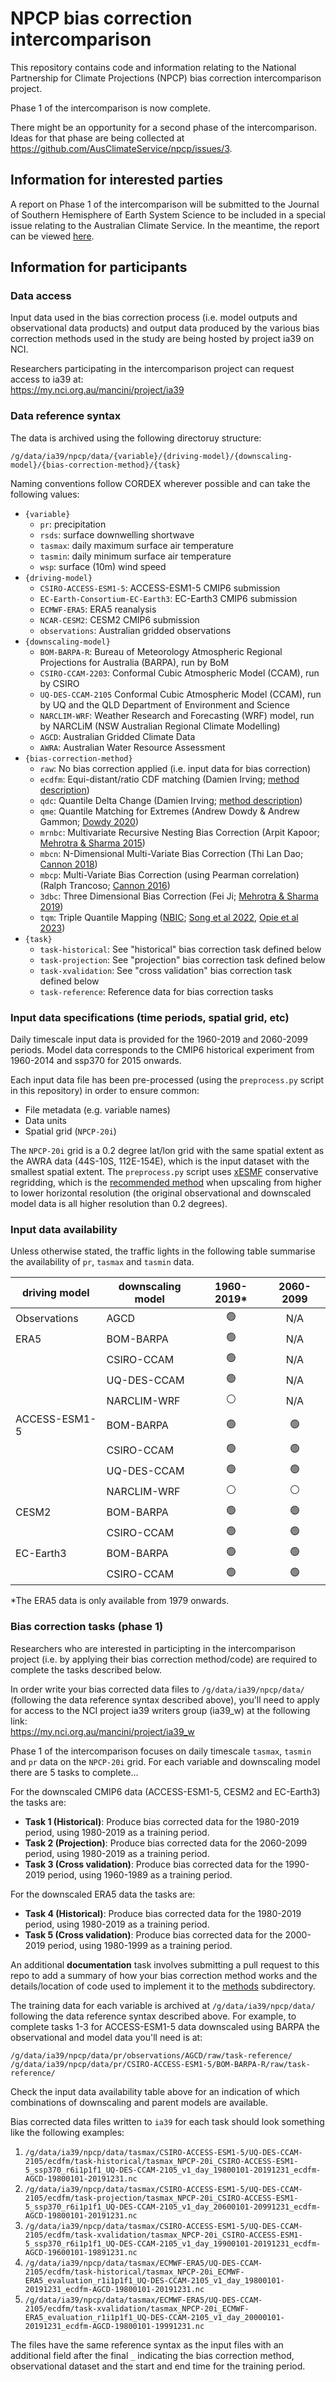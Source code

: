 # NPCP bias correction intercomparison

This repository contains code and information relating to the
National Partnership for Climate Projections (NPCP) bias correction intercomparison project.

Phase 1 of the intercomparison is now complete.

There might be an opportunity for a second phase of the intercomparison.
Ideas for that phase are being collected at https://github.com/AusClimateService/npcp/issues/3.

## Information for interested parties

A report on Phase 1 of the intercomparison will be submitted to the Journal of Southern Hemisphere of Earth System Science
to be included in a special issue relating to the Australian Climate Service.
In the meantime, the report can be viewed [here](https://github.com/AusClimateService/npcp/blob/master/reports/phase1/phase1_report.md).

## Information for participants

### Data access

Input data used in the bias correction process (i.e. model outputs and observational data products) and
output data produced by the various bias correction methods used in the study
are being hosted by project ia39 on NCI. 

Researchers participating in the intercomparison project can request access to ia39 at:  
https://my.nci.org.au/mancini/project/ia39

### Data reference syntax

The data is archived using the following directoruy structure:  
```
/g/data/ia39/npcp/data/{variable}/{driving-model}/{downscaling-model}/{bias-correction-method}/{task}
```

Naming conventions follow CORDEX wherever possible and can take the following values:  
- `{variable}`  
  - `pr`: precipitation
  - `rsds`: surface downwelling shortwave
  - `tasmax`: daily maximum surface air temperature
  - `tasmin`: daily minimum surface air temperature
  - `wsp`: surface (10m) wind speed
- `{driving-model}`  
  - `CSIRO-ACCESS-ESM1-5`: ACCESS-ESM1-5 CMIP6 submission
  - `EC-Earth-Consortium-EC-Earth3`: EC-Earth3 CMIP6 submission
  - `ECMWF-ERA5`: ERA5 reanalysis
  - `NCAR-CESM2`: CESM2 CMIP6 submission
  - `observations`: Australian gridded observations
- `{downscaling-model}`  
  - `BOM-BARPA-R`: Bureau of Meteorology Atmospheric Regional Projections for Australia (BARPA), run by BoM
  - `CSIRO-CCAM-2203`: Conformal Cubic Atmospheric Model (CCAM), run by CSIRO
  - `UQ-DES-CCAM-2105` Conformal Cubic Atmospheric Model (CCAM), run by UQ and the QLD Department of Environment and Science
  - `NARCLIM-WRF`: Weather Research and Forecasting (WRF) model, run by NARCLiM (NSW Australian Regional Climate Modelling)
  - `AGCD`: Australian Gridded Climate Data
  - `AWRA`: Australian Water Resource Assessment
- `{bias-correction-method}`  
  - `raw`: No bias correction applied (i.e. input data for bias correction)
  - `ecdfm`: Equi-distant/ratio CDF matching (Damien Irving; [method description](https://github.com/climate-innovation-hub/qqscale/blob/master/docs/method_ecdfm.md))
  - `qdc`: Quantile Delta Change (Damien Irving; [method description](https://github.com/climate-innovation-hub/qqscale/blob/master/docs/method_qdc.md))
  - `qme`: Quantile Matching for Extremes (Andrew Dowdy & Andrew Gammon; [Dowdy 2020](https://doi.org/10.1071/ES20001))
  - `mrnbc`: Multivariate Recursive Nesting Bias Correction (Arpit Kapoor; [Mehrotra & Sharma 2015](https://doi.org/10.1016/j.jhydrol.2014.11.037))
  - `mbcn`: N-Dimensional Multi-Variate Bias Correction (Thi Lan Dao; [Cannon 2018](https://doi.org/10.1007/s00382-017-3580-6))
  - `mbcp`: Multi-Variate Bias Correction (using Pearman correlation) (Ralph Trancoso; [Cannon 2016](https://doi.org/10.1175/JCLI-D-15-0679.1))
  - `3dbc`: Three Dimensional Bias Correction (Fei Ji; [Mehrotra & Sharma 2019](https://doi.org/10.1029/2018WR023270))
  - `tqm`: Triple Quantile Mapping ([NBIC](https://doi.org/10.25919/avj5-ss75); [Song et al 2022](https://doi.org/10.5194/hess-2022-107), [Opie et al 2023](https://doi.org/10.25919/0h5f-2f14))
- `{task}`
  - `task-historical`: See "historical" bias correction task defined below
  - `task-projection`: See "projection" bias correction task defined below
  - `task-xvalidation`: See "cross validation" bias correction task defined below
  - `task-reference`: Reference data for bias correction tasks 

### Input data specifications (time periods, spatial grid, etc)

Daily timescale input data is provided for the 1960-2019 and 2060-2099 periods.
Model data corresponds to the CMIP6 historical experiment from 1960-2014 and ssp370 for 2015 onwards. 

Each input data file has been pre-processed (using the `preprocess.py` script in this repository)
in order to ensure common:
- File metadata (e.g. variable names)
- Data units
- Spatial grid (`NPCP-20i`) 

The `NPCP-20i` grid is a 0.2 degree lat/lon grid
with the same spatial extent as the AWRA data (44S-10S, 112E-154E),
which is the input dataset with the smallest spatial extent.
The `preprocess.py` script uses [xESMF](https://xesmf.readthedocs.io/en/latest/index.html) 
conservative regridding, which is the
[recommended method](https://xesmf.readthedocs.io/en/latest/notebooks/Compare_algorithms.html)
when upscaling from higher to lower horizontal resolution
(the original observational and downscaled model data is all higher resolution than 0.2 degrees).

### Input data availability

Unless otherwise stated, the traffic lights in the following table
summarise the availability of `pr`, `tasmax` and `tasmin` data.

| driving model | downscaling model | 1960-2019* | 2060-2099 |
| ---           | ---               | :-:       | :-:       |
| Observations | AGCD | :green_circle: | N/A |
| ERA5 | BOM-BARPA | :green_circle: | N/A |
| | CSIRO-CCAM | :green_circle: | N/A |
| | UQ-DES-CCAM | :green_circle: | N/A |
| | NARCLIM-WRF | :white_circle: | N/A |
| ACCESS-ESM1-5 | BOM-BARPA | :green_circle: | :green_circle: |
| | CSIRO-CCAM  | :green_circle: | :green_circle: |
| | UQ-DES-CCAM | :green_circle: | :green_circle: |
| | NARCLIM-WRF | :white_circle: | :white_circle: |
| CESM2 | BOM-BARPA | :green_circle: | :green_circle: |
| | CSIRO-CCAM  | :green_circle: | :green_circle: |
| EC-Earth3 | BOM-BARPA | :green_circle: | :green_circle: |
| | CSIRO-CCAM  | :green_circle: | :green_circle: |

*The ERA5 data is only available from 1979 onwards.  

### Bias correction tasks (phase 1)

Researchers who are interested in participting in the intercomparison project
(i.e. by applying their bias correction method/code)
are required to complete the tasks described below.

In order write your bias corrected data files to `/g/data/ia39/npcp/data/`
(following the data reference syntax described above),
you'll need to apply for access to the
NCI project ia39 writers group (ia39_w) at the following link:  
https://my.nci.org.au/mancini/project/ia39_w

Phase 1 of the intercomparison focuses on daily timescale
`tasmax`, `tasmin` and `pr` data on the `NPCP-20i` grid.
For each variable and downscaling model there are 5 tasks to complete...

For the downscaled CMIP6 data (ACCESS-ESM1-5, CESM2 and EC-Earth3) the tasks are:  
- **Task 1 (Historical)**: Produce bias corrected data for the 1980-2019 period, using 1980-2019 as a training period.
- **Task 2 (Projection)**: Produce bias corrected data for the 2060-2099 period, using 1980-2019 as a training period.
- **Task 3 (Cross validation)**: Produce bias corrected data for the 1990-2019 period, using 1960-1989 as a training period.

For the downscaled ERA5 data the tasks are:  
- **Task 4 (Historical)**: Produce bias corrected data for the 1980-2019 period, using 1980-2019 as a training period.
- **Task 5 (Cross validation)**: Produce bias corrected data for the 2000-2019 period, using 1980-1999 as a training period.

An additional **documentation** task involves submitting a pull request to this repo
to add a summary of how your bias correction method works
and the details/location of code used to implement it to the [methods](https://github.com/AusClimateService/npcp/tree/master/methods) subdirectory. 

The training data for each variable is archived at `/g/data/ia39/npcp/data/`
following the data reference syntax described above.
For example, to complete tasks 1-3 for ACCESS-ESM1-5 data downscaled using BARPA
the observational and model data you'll need is at:
```
/g/data/ia39/npcp/data/pr/observations/AGCD/raw/task-reference/
/g/data/ia39/npcp/data/pr/CSIRO-ACCESS-ESM1-5/BOM-BARPA-R/raw/task-reference/
```
Check the input data availability table above for an indication of
which combinations of downscaling and parent models are available.

Bias corrected data files written to `ia39` for each task should look something like the following examples:
1. `/g/data/ia39/npcp/data/tasmax/CSIRO-ACCESS-ESM1-5/UQ-DES-CCAM-2105/ecdfm/task-historical/tasmax_NPCP-20i_CSIRO-ACCESS-ESM1-5_ssp370_r6i1p1f1_UQ-DES-CCAM-2105_v1_day_19800101-20191231_ecdfm-AGCD-19800101-20191231.nc`
2. `/g/data/ia39/npcp/data/tasmax/CSIRO-ACCESS-ESM1-5/UQ-DES-CCAM-2105/ecdfm/task-projection/tasmax_NPCP-20i_CSIRO-ACCESS-ESM1-5_ssp370_r6i1p1f1_UQ-DES-CCAM-2105_v1_day_20600101-20991231_ecdfm-AGCD-19800101-20191231.nc`
3. `/g/data/ia39/npcp/data/tasmax/CSIRO-ACCESS-ESM1-5/UQ-DES-CCAM-2105/ecdfm/task-xvalidation/tasmax_NPCP-20i_CSIRO-ACCESS-ESM1-5_ssp370_r6i1p1f1_UQ-DES-CCAM-2105_v1_day_19900101-20191231_ecdfm-AGCD-19600101-19891231.nc`
4. `/g/data/ia39/npcp/data/tasmax/ECMWF-ERA5/UQ-DES-CCAM-2105/ecdfm/task-historical/tasmax_NPCP-20i_ECMWF-ERA5_evaluation_r1i1p1f1_UQ-DES-CCAM-2105_v1_day_19800101-20191231_ecdfm-AGCD-19800101-20191231.nc`
5. `/g/data/ia39/npcp/data/tasmax/ECMWF-ERA5/UQ-DES-CCAM-2105/ecdfm/task-xvalidation/tasmax_NPCP-20i_ECMWF-ERA5_evaluation_r1i1p1f1_UQ-DES-CCAM-2105_v1_day_20000101-20191231_ecdfm-AGCD-19800101-19991231.nc`

The files have the same reference syntax as the input files with an additional field
after the final `_` indicating the bias correction method, observational dataset
and the start and end time for the training period.
